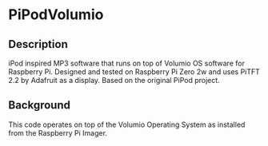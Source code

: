 # PiPodVolumio
## Description
iPod inspired MP3 software that runs on top of Volumio OS software for Raspberry Pi. Designed and tested on Raspberry Pi Zero 2w and uses PiTFT 2.2 by Adafruit as a display. Based on the original PiPod project.
## Background
This code operates on top of the Volumio Operating System as installed from the Raspberry Pi Imager.
